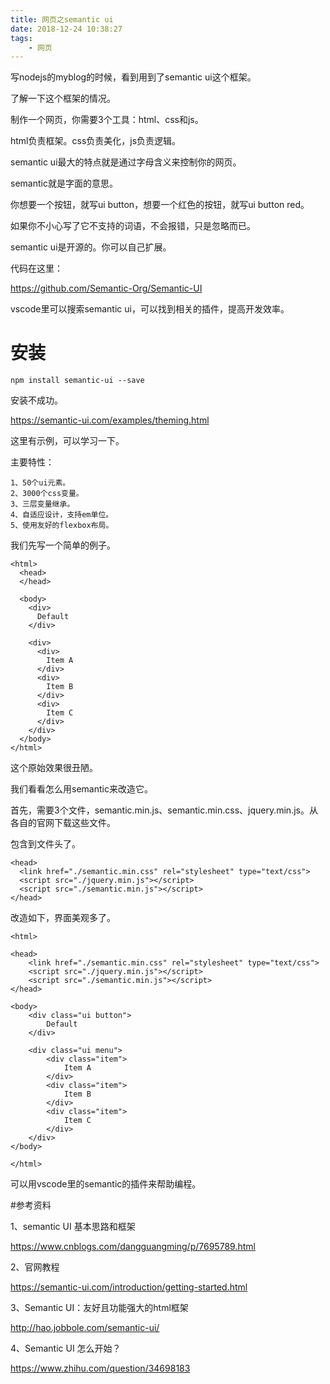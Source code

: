 ```yaml
---
title: 网页之semantic ui
date: 2018-12-24 10:38:27
tags:
	- 网页
---
```






写nodejs的myblog的时候，看到用到了semantic ui这个框架。

了解一下这个框架的情况。

制作一个网页，你需要3个工具：html、css和js。

html负责框架。css负责美化，js负责逻辑。



semantic ui最大的特点就是通过字母含义来控制你的网页。

semantic就是字面的意思。

你想要一个按钮，就写ui button，想要一个红色的按钮，就写ui button red。

如果你不小心写了它不支持的词语，不会报错，只是忽略而已。

semantic ui是开源的。你可以自己扩展。

代码在这里：

https://github.com/Semantic-Org/Semantic-UI



vscode里可以搜索semantic ui，可以找到相关的插件，提高开发效率。



# 安装

```
npm install semantic-ui --save
```

安装不成功。



https://semantic-ui.com/examples/theming.html

这里有示例，可以学习一下。



主要特性：

```
1、50个ui元素。
2、3000个css变量。
3、三层变量继承。
4、自适应设计，支持em单位。
5、使用友好的flexbox布局。
```



我们先写一个简单的例子。

```
<html>
  <head>
  </head>

  <body>
    <div>
      Default
    </div>

    <div>
      <div>
        Item A
      </div>
      <div>
        Item B
      </div>
      <div>
        Item C
      </div>
    </div>
  </body>
</html>
```

这个原始效果很丑陋。

我们看看怎么用semantic来改造它。

首先，需要3个文件，semantic.min.js、semantic.min.css、jquery.min.js。从各自的官网下载这些文件。

包含到文件头了。

```
<head>
  <link href="./semantic.min.css" rel="stylesheet" type="text/css">
  <script src="./jquery.min.js"></script>
  <script src="./semantic.min.js"></script>
</head>
```

改造如下，界面美观多了。

```
<html>

<head>
    <link href="./semantic.min.css" rel="stylesheet" type="text/css">
    <script src="./jquery.min.js"></script>
    <script src="./semantic.min.js"></script>
</head>

<body>
    <div class="ui button">
        Default
    </div>

    <div class="ui menu">
        <div class="item">
            Item A
        </div>
        <div class="item">
            Item B
        </div>
        <div class="item">
            Item C
        </div>
    </div>
</body>

</html>
```



可以用vscode里的semantic的插件来帮助编程。



#参考资料

1、semantic UI 基本思路和框架

https://www.cnblogs.com/dangguangming/p/7695789.html

2、官网教程

https://semantic-ui.com/introduction/getting-started.html

3、Semantic UI：友好且功能强大的html框架

http://hao.jobbole.com/semantic-ui/

4、Semantic UI 怎么开始？

https://www.zhihu.com/question/34698183